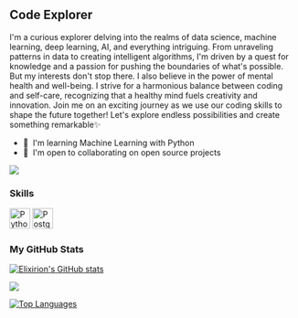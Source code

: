 Code Explorer
-------------

I'm a curious explorer delving into the realms of data science, machine learning, deep learning, AI, and everything intriguing. From unraveling patterns in data to creating intelligent algorithms, I'm driven by a quest for knowledge and a passion for pushing the boundaries of what's possible. But my interests don't stop there. I also believe in the power of mental health and well-being. I strive for a harmonious balance between coding and self-care, recognizing that a healthy mind fuels creativity and innovation. Join me on an exciting journey as we use our coding skills to shape the future together! Let's explore endless possibilities and create something remarkable✨

* 🧠  I'm learning Machine Learning with Python
* 🤝  I'm open to collaborating on open source projects

<a href="https://www.github.com/Elixirion" target="_blank" rel="noreferrer"><img
src="https://img.shields.io/github/followers/Elixirion?logo=github&style=for-the-badge&color=0891b2&labelColor=1c1917" /></a>

### Skills


<p align="left">
<a href="https://www.python.org/" target="_blank" rel="noreferrer"><img src="https://raw.githubusercontent.com/danielcranney/readme-generator/main/public/icons/skills/python-colored.svg" width="36" height="36" alt="Python" /></a>
<a href="https://www.postgresql.org/" target="_blank" rel="noreferrer"><img src="https://raw.githubusercontent.com/danielcranney/readme-generator/main/public/icons/skills/postgresql-colored.svg" width="36" height="36" alt="PostgreSQL" /></a>
</p>



### <b>My GitHub Stats</b>

<a href="http://www.github.com/Elixirion"><img src="https://github-readme-stats.vercel.app/api?username=Elixirion&show_icons=true&hide=&count_private=true&title_color=0891b2&text_color=ffffff&icon_color=0891b2&bg_color=1c1917&hide_border=true&show_icons=true" alt="Elixirion's GitHub stats" /></a>

<a href="http://www.github.com/Elixirion"><img src="https://github-readme-streak-stats.herokuapp.com/?user=Elixirion&stroke=ffffff&background=1c1917&ring=0891b2&fire=0891b2&currStreakNum=ffffff&currStreakLabel=0891b2&sideNums=ffffff&sideLabels=ffffff&dates=ffffff&hide_border=true" /></a>


<a href="https://github.com/Elixirion" align="left"><img src="https://github-readme-stats.vercel.app/api/top-langs/?username=Elixirion&langs_count=10&title_color=0891b2&text_color=ffffff&icon_color=0891b2&bg_color=1c1917&hide_border=true&locale=en&custom_title=Top%20%Languages" alt="Top Languages" /></a>


